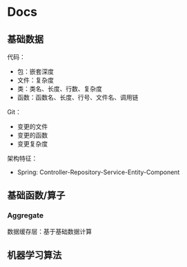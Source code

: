 # Docs

## 基础数据

代码：

- 包：嵌套深度
- 文件：复杂度
- 类：类名、长度、行数、复杂度
- 函数：函数名、长度、行号、文件名、调用链

Git：

- 变更的文件
- 变更的函数
- 变更复杂度

架构特征：

- Spring: Controller-Repository-Service-Entity-Component

## 基础函数/算子

### Aggregate

数据缓存层：基于基础数据计算

## 机器学习算法

